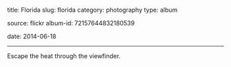 title: Florida
slug: florida
category: photography
type: album

source: flickr
album-id: 72157644832180539

date: 2014-06-18

---

Escape the heat through the viewfinder.
